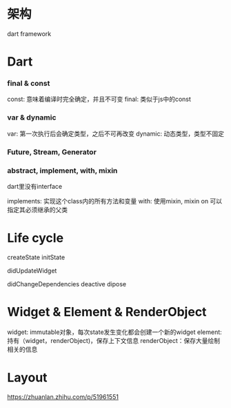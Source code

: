 # 架构

dart framework

# Dart

### final & const

const: 意味着编译时完全确定，并且不可变
final: 类似于js中的const

### var & dynamic

var: 第一次执行后会确定类型，之后不可再改变
dynamic: 动态类型，类型不固定

### Future, Stream, Generator

### abstract, implement, with, mixin

dart里没有interface

implements: 实现这个class内的所有方法和变量
with: 使用mixin, mixin on 可以指定其必须继承的父类

# Life cycle

createState
initState

didUpdateWidget

didChangeDependencies
deactive
dipose

# Widget & Element & RenderObject

widget: immutable对象，每次state发生变化都会创建一个新的widget
element: 持有（widget，renderObject)，保存上下文信息
renderObject：保存大量绘制相关的信息

# Layout

https://zhuanlan.zhihu.com/p/51961551
